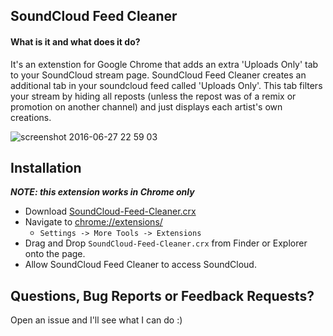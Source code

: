## SoundCloud Feed Cleaner
#### What is it and what does it do?
It's an extenstion for Google Chrome that adds an extra 'Uploads Only' tab to your SoundCloud stream page. SoundCloud Feed Cleaner creates an additional tab in your soundcloud feed called 'Uploads Only'. This tab filters your stream by hiding all reposts (unless the repost was of a remix or promotion on another channel) and just displays each artist's own creations.

![screenshot 2016-06-27 22 59
03](https://cloud.githubusercontent.com/assets/7920702/16380521/e5528f90-3cba-11e6-9070-a4904d9aec67.png)

## Installation
***NOTE: this extension works in Chrome only***
* Download [SoundCloud-Feed-Cleaner.crx](https://github.com/kyranb/SoundCloud-Feed-Cleaner/blob/master/SoundCloud-Feed-Cleaner.crx?raw=true)
* Navigate to [chrome://extensions/](chrome://extensions/)
  - `Settings -> More Tools -> Extensions`
* Drag and Drop `SoundCloud-Feed-Cleaner.crx` from Finder or Explorer onto the page.
* Allow SoundCloud Feed Cleaner to access SoundCloud.

## Questions, Bug Reports or Feedback Requests?
Open an issue and I'll see what I can do :)
